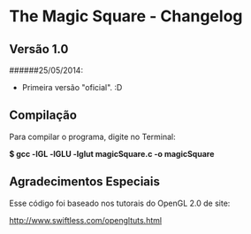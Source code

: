 The Magic Square - Changelog
============================

Versão 1.0
----------

######25/05/2014:

- Primeira versão "oficial". :D


Compilação
----------

Para compilar o programa, digite no Terminal:

**$ gcc -lGL -lGLU -lglut magicSquare.c -o magicSquare**


Agradecimentos Especiais
------------------------

Esse código foi baseado nos tutorais do OpenGL 2.0 de site:

http://www.swiftless.com/opengltuts.html
